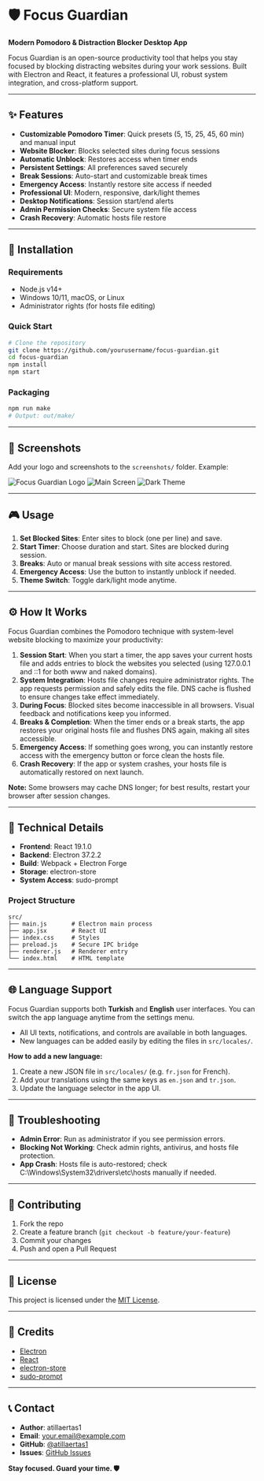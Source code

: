 # 🛡️ Focus Guardian

**Modern Pomodoro & Distraction Blocker Desktop App**

Focus Guardian is an open-source productivity tool that helps you stay focused by blocking distracting websites during your work sessions. Built with Electron and React, it features a professional UI, robust system integration, and cross-platform support.

---

## ✨ Features

- **Customizable Pomodoro Timer**: Quick presets (5, 15, 25, 45, 60 min) and manual input
- **Website Blocker**: Blocks selected sites during focus sessions
- **Automatic Unblock**: Restores access when timer ends
- **Persistent Settings**: All preferences saved securely
- **Break Sessions**: Auto-start and customizable break times
- **Emergency Access**: Instantly restore site access if needed
- **Professional UI**: Modern, responsive, dark/light themes
- **Desktop Notifications**: Session start/end alerts
- **Admin Permission Checks**: Secure system file access
- **Crash Recovery**: Automatic hosts file restore

---

## 🚀 Installation

### Requirements
- Node.js v14+
- Windows 10/11, macOS, or Linux
- Administrator rights (for hosts file editing)

### Quick Start
```bash
# Clone the repository
git clone https://github.com/yourusername/focus-guardian.git
cd focus-guardian
npm install
npm start
```

### Packaging
```bash
npm run make
# Output: out/make/
```

---

## 📸 Screenshots

Add your logo and screenshots to the `screenshots/` folder. Example:

![Focus Guardian Logo](screenshots/logo.png)
![Main Screen](screenshots/main-screen.png)
![Dark Theme](screenshots/dark-theme.png)

---

## 🎮 Usage

1. **Set Blocked Sites**: Enter sites to block (one per line) and save.
2. **Start Timer**: Choose duration and start. Sites are blocked during session.
3. **Breaks**: Auto or manual break sessions with site access restored.
4. **Emergency Access**: Use the button to instantly unblock if needed.
5. **Theme Switch**: Toggle dark/light mode anytime.

---

## ⚙️ How It Works

Focus Guardian combines the Pomodoro technique with system-level website blocking to maximize your productivity:

1. **Session Start**: When you start a timer, the app saves your current hosts file and adds entries to block the websites you selected (using 127.0.0.1 and ::1 for both www and naked domains).
2. **System Integration**: Hosts file changes require administrator rights. The app requests permission and safely edits the file. DNS cache is flushed to ensure changes take effect immediately.
3. **During Focus**: Blocked sites become inaccessible in all browsers. Visual feedback and notifications keep you informed.
4. **Breaks & Completion**: When the timer ends or a break starts, the app restores your original hosts file and flushes DNS again, making all sites accessible.
5. **Emergency Access**: If something goes wrong, you can instantly restore access with the emergency button or force clean the hosts file.
6. **Crash Recovery**: If the app or system crashes, your hosts file is automatically restored on next launch.

**Note:** Some browsers may cache DNS longer; for best results, restart your browser after session changes.

---

## 🔧 Technical Details

- **Frontend**: React 19.1.0
- **Backend**: Electron 37.2.2
- **Build**: Webpack + Electron Forge
- **Storage**: electron-store
- **System Access**: sudo-prompt

### Project Structure
```
src/
├── main.js       # Electron main process
├── app.jsx       # React UI
├── index.css     # Styles
├── preload.js    # Secure IPC bridge
├── renderer.js   # Renderer entry
└── index.html    # HTML template
```

---

## 🌐 Language Support

Focus Guardian supports both **Turkish** and **English** user interfaces. You can switch the app language anytime from the settings menu.

- All UI texts, notifications, and controls are available in both languages.
- New languages can be added easily by editing the files in `src/locales/`.

**How to add a new language:**
1. Create a new JSON file in `src/locales/` (e.g. `fr.json` for French).
2. Add your translations using the same keys as `en.json` and `tr.json`.
3. Update the language selector in the app UI.

---

## 🐛 Troubleshooting

- **Admin Error**: Run as administrator if you see permission errors.
- **Blocking Not Working**: Check admin rights, antivirus, and hosts file protection.
- **App Crash**: Hosts file is auto-restored; check C:\Windows\System32\drivers\etc\hosts manually if needed.

---

## 🤝 Contributing

1. Fork the repo
2. Create a feature branch (`git checkout -b feature/your-feature`)
3. Commit your changes
4. Push and open a Pull Request

---

## 📄 License

This project is licensed under the [MIT License](LICENSE).

---

## 🙏 Credits

- [Electron](https://electronjs.org/)
- [React](https://reactjs.org/)
- [electron-store](https://github.com/sindresorhus/electron-store)
- [sudo-prompt](https://github.com/jorangreef/sudo-prompt)

---

## 📞 Contact

- **Author**: atillaertas1
- **Email**: your.email@example.com
- **GitHub**: [@atillaertas1](https://github.com/atillaertas1)
- **Issues**: [GitHub Issues](https://github.com/atillaertas1/focus-guardian/issues)

**Stay focused. Guard your time. 🛡️**
